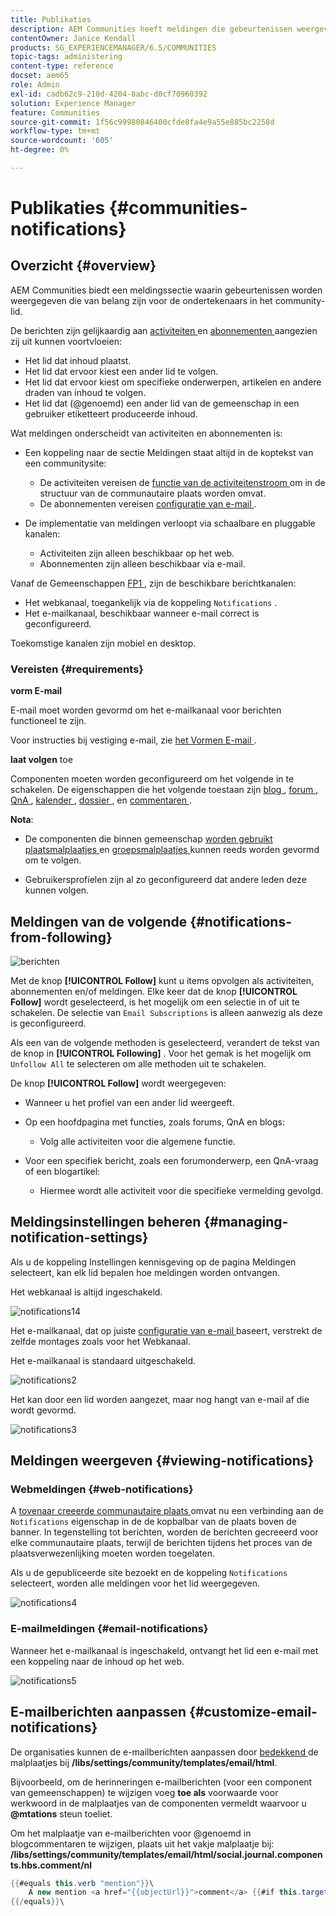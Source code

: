 ```yaml
---
title: Publikaties
description: AEM Communities heeft meldingen die gebeurtenissen weergeven die van belang zijn voor het aanmeldingscommunity-lid
contentOwner: Janice Kendall
products: SG_EXPERIENCEMANAGER/6.5/COMMUNITIES
topic-tags: administering
content-type: reference
docset: aem65
role: Admin
exl-id: cadb62c9-210d-4204-8abc-d0cf70960392
solution: Experience Manager
feature: Communities
source-git-commit: 1f56c99980846400cfde8fa4e9a55e885bc2258d
workflow-type: tm+mt
source-wordcount: '605'
ht-degree: 0%

---
```


# Publikaties {#communities-notifications}

## Overzicht {#overview}

AEM Communities biedt een meldingssectie waarin gebeurtenissen worden weergegeven die van belang zijn voor de ondertekenaars in het community-lid.

De berichten zijn gelijkaardig aan [ activiteiten ](/help/communities/essentials-activities.md) en [ abonnementen ](/help/communities/subscriptions.md) aangezien zij uit kunnen voortvloeien:

* Het lid dat inhoud plaatst.
* Het lid dat ervoor kiest een ander lid te volgen.
* Het lid dat ervoor kiest om specifieke onderwerpen, artikelen en andere draden van inhoud te volgen.
* Het lid dat (@genoemd) een ander lid van de gemeenschap in een gebruiker etiketteert produceerde inhoud.

Wat meldingen onderscheidt van activiteiten en abonnementen is:

* Een koppeling naar de sectie Meldingen staat altijd in de koptekst van een communitysite:

   * De activiteiten vereisen de [ functie van de activiteitenstroom ](/help/communities/functions.md#activity-stream-function) om in de structuur van de communautaire plaats worden omvat.
   * De abonnementen vereisen [ configuratie van e-mail ](/help/communities/email.md).

* De implementatie van meldingen verloopt via schaalbare en pluggable kanalen:

   * Activiteiten zijn alleen beschikbaar op het web.
   * Abonnementen zijn alleen beschikbaar via e-mail.

Vanaf de Gemeenschappen [ FP1 ](/help/communities/deploy-communities.md#latestfeaturepack), zijn de beschikbare berichtkanalen:

* Het webkanaal, toegankelijk via de koppeling `Notifications` .
* Het e-mailkanaal, beschikbaar wanneer e-mail correct is geconfigureerd.

Toekomstige kanalen zijn mobiel en desktop.

### Vereisten {#requirements}

**vorm E-mail**

E-mail moet worden gevormd om het e-mailkanaal voor berichten functioneel te zijn.

Voor instructies bij vestiging e-mail, zie [ het Vormen E-mail ](/help/communities/analytics.md).

**laat volgen** toe

Componenten moeten worden geconfigureerd om het volgende in te schakelen. De eigenschappen die het volgende toestaan zijn [ blog ](/help/communities/blog-feature.md), [ forum ](/help/communities/forum.md), [ QnA ](/help/communities/working-with-qna.md), [ kalender ](/help/communities/calendar.md), [ dossier ](/help/communities/file-library.md), en [ commentaren ](/help/communities/comments.md).

**Nota**:

* De componenten die binnen gemeenschap [ worden gebruikt plaatsmalplaatjes ](/help/communities/sites.md) en [ groepsmalplaatjes ](/help/communities/tools-groups.md) kunnen reeds worden gevormd om te volgen.

* Gebruikersprofielen zijn al zo geconfigureerd dat andere leden deze kunnen volgen.

## Meldingen van de volgende {#notifications-from-following}

![ berichten ](assets/notifications.png)

Met de knop **[!UICONTROL Follow]** kunt u items opvolgen als activiteiten, abonnementen en/of meldingen. Elke keer dat de knop **[!UICONTROL Follow]** wordt geselecteerd, is het mogelijk om een selectie in of uit te schakelen. De selectie van `Email Subscriptions` is alleen aanwezig als deze is geconfigureerd.

Als een van de volgende methoden is geselecteerd, verandert de tekst van de knop in **[!UICONTROL Following]** . Voor het gemak is het mogelijk om `Unfollow All` te selecteren om alle methoden uit te schakelen.

De knop **[!UICONTROL Follow]** wordt weergegeven:

* Wanneer u het profiel van een ander lid weergeeft.
* Op een hoofdpagina met functies, zoals forums, QnA en blogs:

   * Volg alle activiteiten voor die algemene functie.

* Voor een specifiek bericht, zoals een forumonderwerp, een QnA-vraag of een blogartikel:

   * Hiermee wordt alle activiteit voor die specifieke vermelding gevolgd.

## Meldingsinstellingen beheren {#managing-notification-settings}

Als u de koppeling Instellingen kennisgeving op de pagina Meldingen selecteert, kan elk lid bepalen hoe meldingen worden ontvangen.

Het webkanaal is altijd ingeschakeld.

![ notifications14 ](assets/notifications1.png)

Het e-mailkanaal, dat op juiste [ configuratie van e-mail ](/help/communities/email.md) baseert, verstrekt de zelfde montages zoals voor het Webkanaal.

Het e-mailkanaal is standaard uitgeschakeld.

![ notifications2 ](assets/notifications2.png)

Het kan door een lid worden aangezet, maar nog hangt van e-mail af die wordt gevormd.

![ notifications3 ](assets/notifications3.png)

## Meldingen weergeven {#viewing-notifications}

### Webmeldingen {#web-notifications}

A [ tovenaar creeerde communautaire plaats ](/help/communities/sites-console.md) omvat nu een verbinding aan de `Notifications` eigenschap in de de kopbalbar van de plaats boven de banner. In tegenstelling tot berichten, worden de berichten gecreeerd voor elke communautaire plaats, terwijl de berichten tijdens het proces van de plaatsverwezenlijking moeten worden toegelaten.

Als u de gepubliceerde site bezoekt en de koppeling `Notifications` selecteert, worden alle meldingen voor het lid weergegeven.

![ notifications4 ](assets/notifications4.png)

### E-mailmeldingen {#email-notifications}

Wanneer het e-mailkanaal is ingeschakeld, ontvangt het lid een e-mail met een koppeling naar de inhoud op het web.

![ notifications5 ](assets/notifications5.png)

## E-mailberichten aanpassen {#customize-email-notifications}

De organisaties kunnen de e-mailberichten aanpassen door [ bedekkend ](/help/communities/client-customize.md#overlays) de malplaatjes bij **/libs/settings/community/templates/email/html**.

Bijvoorbeeld, om de herinneringen e-mailberichten (voor een component van gemeenschappen) te wijzigen voeg **toe als** voorwaarde voor werkwoord **&#x200B;**&#x200B;in de malplaatjes van de componenten vermeldt waarvoor u **@mtations** steun toeliet.

Om het malplaatje van e-mailberichten voor @genoemd in blogcommentaren te wijzigen, plaats uit het vakje malplaatje bij: **/libs/settings/community/templates/email/html/social.journal.components.hbs.comment/nl**

```java
{{#equals this.verb "mention"}}\
    A new mention <a href="{{objectUrl}}">comment</a> {{#if this.target.properties.[jcr:title]}}to the article "{{{target.displayName}}}" {{/if}}was added by {{{user.name}}} on {{dateUtil this.published format="EEE, d MMM yyyy HH:mm:ss z"}}.\n \
{{/equals}}\
```
